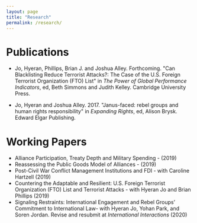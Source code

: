 ```yaml
---
layout: page
title: "Research"
permalink: /research/ 
---
```


# Publications

- Jo, Hyeran, Phillips, Brian J. and Joshua Alley. Forthcoming. "Can Blacklisting Reduce Terrorist Attacks?: The Case of the U.S. Foreign Terrorist Organization (FTO) List" in *The Power of Global Performance Indicators*, ed, Beth Simmons and Judith Kelley. Cambridge University Press. 

- Jo, Hyeran and Joshua Alley. 2017. "Janus-faced: rebel groups and human rights responsibility" in
*Expanding Rights*, ed, Alison Brysk. Edward Elgar Publishing.


# Working Papers

- Alliance Participation, Treaty Depth and Military Spending - (2019)
- Reassessing the Public Goods Model of Alliances - (2019)
- Post-Civil War Conflict Management Institutions and FDI -  with Caroline Hartzell (2019)
- Countering the Adaptable and Resilient: U.S. Foreign Terrorist Organization (FTO) List and Terrorist Attacks - with Hyeran Jo and Brian Phillips (2019)
- Signaling Restraints: International Engagement and Rebel Groups’ Commitment to International Law- with Hyeran Jo, Yohan Park, and Soren Jordan. Revise and resubmit at *International Interactions* (2020)

